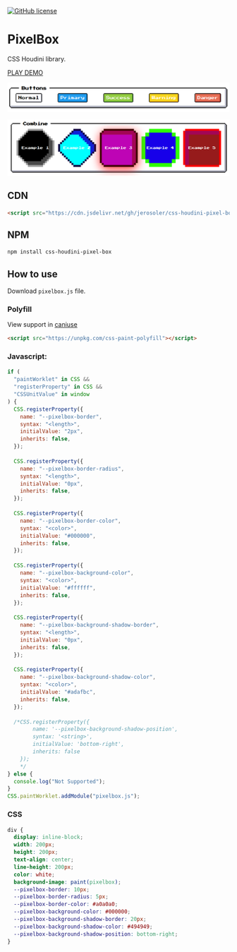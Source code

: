 [![GitHub license](https://img.shields.io/github/license/jerosoler/css-houdini-pixel-box)](https://github.com/jerosoler/css-houdini-pixel-box/blob/main/LICENSE)

# PixelBox

CSS Houdini library.

[PLAY DEMO](https://jerosoler.github.io/css-houdini-pixel-box/)

![Demo buttons](https://github.com/jerosoler/css-houdini-pixel-box/raw/main/docs/buttons.png)

![Demo combine](https://github.com/jerosoler/css-houdini-pixel-box/raw/main/docs/combine.png)

## CDN

```html
<script src="https://cdn.jsdelivr.net/gh/jerosoler/css-houdini-pixel-box/pixelbox.js"></script>
```

## NPM

```bash
npm install css-houdini-pixel-box
```

## How to use

Download `pixelbox.js` file.

### Polyfill

View support in [caniuse](https://caniuse.com/mdn-api_css_paintworklet)

```html
<script src="https://unpkg.com/css-paint-polyfill"></script>
```

### Javascript:

```javascript
if (
  "paintWorklet" in CSS &&
  "registerProperty" in CSS &&
  "CSSUnitValue" in window
) {
  CSS.registerProperty({
    name: "--pixelbox-border",
    syntax: "<length>",
    initialValue: "2px",
    inherits: false,
  });

  CSS.registerProperty({
    name: "--pixelbox-border-radius",
    syntax: "<length>",
    initialValue: "0px",
    inherits: false,
  });

  CSS.registerProperty({
    name: "--pixelbox-border-color",
    syntax: "<color>",
    initialValue: "#000000",
    inherits: false,
  });

  CSS.registerProperty({
    name: "--pixelbox-background-color",
    syntax: "<color>",
    initialValue: "#ffffff",
    inherits: false,
  });

  CSS.registerProperty({
    name: "--pixelbox-background-shadow-border",
    syntax: "<length>",
    initialValue: "0px",
    inherits: false,
  });

  CSS.registerProperty({
    name: "--pixelbox-background-shadow-color",
    syntax: "<color>",
    initialValue: "#adafbc",
    inherits: false,
  });

  /*CSS.registerProperty({
        name: '--pixelbox-background-shadow-position',
        syntax: '<string>',
        initialValue: 'bottom-right',
        inherits: false
    });
    */
} else {
  console.log("Not Supported");
}
CSS.paintWorklet.addModule("pixelbox.js");
```

### CSS

```css
div {
  display: inline-block;
  width: 200px;
  height: 200px;
  text-align: center;
  line-height: 200px;
  color: white;
  background-image: paint(pixelbox);
  --pixelbox-border: 10px;
  --pixelbox-border-radius: 5px;
  --pixelbox-border-color: #a0a0a0;
  --pixelbox-background-color: #000000;
  --pixelbox-background-shadow-border: 20px;
  --pixelbox-background-shadow-color: #494949;
  --pixelbox-background-shadow-position: bottom-right;
}
```

